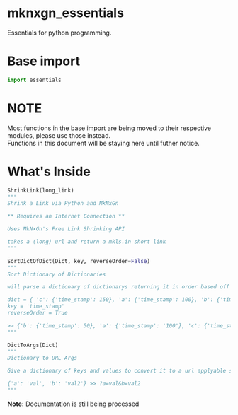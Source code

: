 # mknxgn_essentials
Essentials for python programming.

# Base import
``` python
import essentials
```
# NOTE
Most functions in the base import are being moved to their respective modules, please use those instead.<br>
Functions in this document will be staying here until futher notice.

# What's Inside

``` python
ShrinkLink(long_link)
"""
Shrink a Link via Python and MkNxGn

** Requires an Internet Connection **

Uses MkNxGn's Free Link Shrinking API

takes a (long) url and return a mkls.in short link
"""

SortDictOfDict(Dict, key, reverseOrder=False)
"""
Sort Dictionary of Dictionaries

will parse a dictionary of dictionarys returning it in order based off the keyname you provide

dict = { 'c': {'time_stamp': 150}, 'a': {'time_stamp': 100}, 'b': {'time_stamp': 50}}
key = 'time_stamp'
reverseOrder = True

>> {'b': {'time_stamp': 50}, 'a': {'time_stamp': '100'}, 'c': {'time_stamp': 150}}
"""

DictToArgs(Dict)
"""
Dictionary to URL Args

Give a dictionary of keys and values to convert it to a url applyable string

{'a': 'val', 'b': 'val2'} >> ?a=val&b=val2
"""


```

<b>Note:</b> Documentation is still being processed